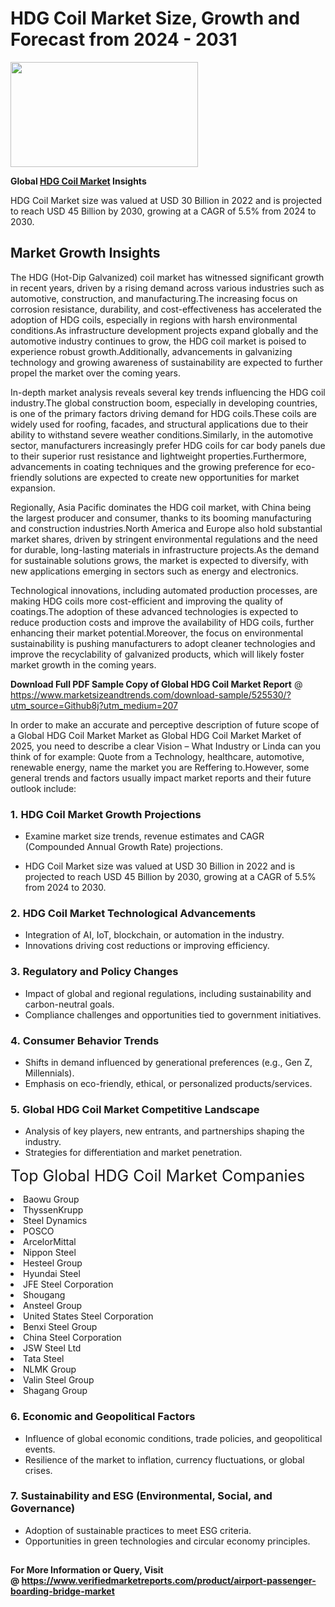 <H1>HDG Coil Market Size, Growth and Forecast from 2024 - 2031</H1><img class="aligncenter size-medium wp-image-584254" src="https://thirdeyenews.in/wp-content/uploads/2024/09/Global-Market-Research-300x168.jpeg" alt="" width="300" height="168" /><p><strong>Global&nbsp;<a href="https://www.marketsizeandtrends.com/download-sample/525530/?utm_source=Github8j?utm_medium=207">HDG Coil Market</a> Insights</strong></p><p>HDG Coil Market size was valued at USD 30 Billion in 2022 and is projected to reach USD 45 Billion by 2030, growing at a CAGR of 5.5% from 2024 to 2030.</p><p><h2>Market Growth Insights</h2> <p>The HDG (Hot-Dip Galvanized) coil market has witnessed significant growth in recent years, driven by a rising demand across various industries such as automotive, construction, and manufacturing.The increasing focus on corrosion resistance, durability, and cost-effectiveness has accelerated the adoption of HDG coils, especially in regions with harsh environmental conditions.As infrastructure development projects expand globally and the automotive industry continues to grow, the HDG coil market is poised to experience robust growth.Additionally, advancements in galvanizing technology and growing awareness of sustainability are expected to further propel the market over the coming years.</p> <p>In-depth market analysis reveals several key trends influencing the HDG coil industry.The global construction boom, especially in developing countries, is one of the primary factors driving demand for HDG coils.These coils are widely used for roofing, facades, and structural applications due to their ability to withstand severe weather conditions.Similarly, in the automotive sector, manufacturers increasingly prefer HDG coils for car body panels due to their superior rust resistance and lightweight properties.Furthermore, advancements in coating techniques and the growing preference for eco-friendly solutions are expected to create new opportunities for market expansion.</p> <p>Regionally, Asia Pacific dominates the HDG coil market, with China being the largest producer and consumer, thanks to its booming manufacturing and construction industries.North America and Europe also hold substantial market shares, driven by stringent environmental regulations and the need for durable, long-lasting materials in infrastructure projects.As the demand for sustainable solutions grows, the market is expected to diversify, with new applications emerging in sectors such as energy and electronics.</p> <p>Technological innovations, including automated production processes, are making HDG coils more cost-efficient and improving the quality of coatings.The adoption of these advanced technologies is expected to reduce production costs and improve the availability of HDG coils, further enhancing their market potential.Moreover, the focus on environmental sustainability is pushing manufacturers to adopt cleaner technologies and improve the recyclability of galvanized products, which will likely foster market growth in the coming years.</p> <p><span class=""><strong>Download Full PDF Sample Copy of Global HDG Coil Market Report</strong> @ <a href="https://www.marketsizeandtrends.com/download-sample/525530/?utm_source=Github8j?utm_medium=207" target="_blank">https://www.marketsizeandtrends.com/download-sample/525530/?utm_source=Github8j?utm_medium=207</a></span></p><p>In order to make an accurate and perceptive description of future scope of a Global&nbsp;HDG Coil Market Market as Global&nbsp;HDG Coil Market Market of 2025, you need to describe a clear Vision &ndash; What Industry or Linda can you think of for example: Quote from a Technology, healthcare, automotive, renewable energy, name the market you are Reffering to.However, some general trends and factors usually impact market reports and their future outlook include:</p><h3>1.&nbsp;<strong>HDG Coil Market Growth Projections</strong></h3><ul><li>Examine market size trends, revenue estimates and CAGR (Compounded Annual Growth Rate) projections.</li><li><p>HDG Coil Market size was valued at USD 30 Billion in 2022 and is projected to reach USD 45 Billion by 2030, growing at a CAGR of 5.5% from 2024 to 2030.</p></li></ul><h3>2.&nbsp;<strong>HDG Coil Market Technological Advancements</strong></h3><ul><li>Integration of AI, IoT, blockchain, or automation in the industry.</li><li>Innovations driving cost reductions or improving efficiency.</li></ul><h3>3.&nbsp;<strong>Regulatory and Policy Changes</strong></h3><ul><li>Impact of global and regional regulations, including sustainability and carbon-neutral goals.</li><li>Compliance challenges and opportunities tied to government initiatives.</li></ul><h3>4.&nbsp;<strong>Consumer Behavior Trends</strong></h3><ul><li>Shifts in demand influenced by generational preferences (e.g., Gen Z, Millennials).</li><li>Emphasis on eco-friendly, ethical, or personalized products/services.</li></ul><h3>5.&nbsp;<strong>Global HDG Coil Market Competitive Landscape</strong></h3><ul><li>Analysis of key players, new entrants, and partnerships shaping the industry.</li><li>Strategies for differentiation and market penetration.</li></ul><p data-pm-slice="1 1 []"><span style="color: inherit; font-family: inherit; font-size: 25px;">Top Global HDG Coil Market Companies</span></p><div class="" data-test-id=""><p><li>Baowu Group</li><li> ThyssenKrupp</li><li> Steel Dynamics</li><li> POSCO</li><li> ArcelorMittal</li><li> Nippon Steel</li><li> Hesteel Group</li><li> Hyundai Steel</li><li> JFE Steel Corporation</li><li> Shougang</li><li> Ansteel Group</li><li> United States Steel Corporation</li><li> Benxi Steel Group</li><li> China Steel Corporation</li><li> JSW Steel Ltd</li><li> Tata Steel</li><li> NLMK Group</li><li> Valin Steel Group</li><li> Shagang Group</li></p></div><h3>6.&nbsp;<strong>Economic and Geopolitical Factors</strong></h3><ul><li>Influence of global economic conditions, trade policies, and geopolitical events.</li><li>Resilience of the market to inflation, currency fluctuations, or global crises.</li></ul><h3>7.&nbsp;<strong>Sustainability and ESG (Environmental, Social, and Governance)</strong></h3><ul><li>Adoption of sustainable practices to meet ESG criteria.</li><li>Opportunities in green technologies and circular economy principles.</li></ul><h2><strong style="font-size: 14px;">For More Information or Query, Visit @&nbsp;</strong><a style="background-color: #ffffff; font-size: 14px;" href="https://www.marketsizeandtrends.com/report/hdg-coil-market/" target="_blank">https://www.verifiedmarketreports.com/product/airport-passenger-boarding-bridge-market</a></h2>